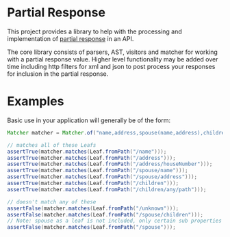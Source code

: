 Partial Response
================

This project provides a library to help with the processing and implementation of
[partial response](http://googlecode.blogspot.co.uk/2010/03/making-apis-faster-introducing-partial.html) in an API.

The core library consists of parsers, AST, visitors and matcher for working with a partial response value. Higher level
functionality may be added over time including http filters for xml and json to post process your responses for
inclusion in the partial response.

Examples
========

Basic use in your application will generally be of the form:

```java
Matcher matcher = Matcher.of("name,address,spouse(name,address),children/*");

// matches all of these Leafs
assertTrue(matcher.matches(Leaf.fromPath("/name")));
assertTrue(matcher.matches(Leaf.fromPath("/address")));
assertTrue(matcher.matches(Leaf.fromPath("/address/houseNumber")));
assertTrue(matcher.matches(Leaf.fromPath("/spouse/name")));
assertTrue(matcher.matches(Leaf.fromPath("/spouse/address")));
assertTrue(matcher.matches(Leaf.fromPath("/children")));
assertTrue(matcher.matches(Leaf.fromPath("/children/any/path")));

// doesn't match any of these
assertFalse(matcher.matches(Leaf.fromPath("/unknown")));
assertFalse(matcher.matches(Leaf.fromPath("/spouse/children")));
// Note: spouse as a leaf is not included, only certain sub properties are
assertFalse(matcher.matches(Leaf.fromPath("/spouse")));
```
